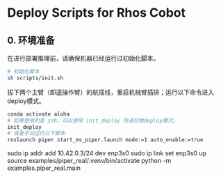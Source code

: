 # Deploy Scripts for Rhos Cobot

## 0. 环境准备
在进行部署推理前，请确保机器已经运行过初始化脚本。
```bash
# 初始化脚本
sh scripts/init.sh
```
拔下两个主臂（即遥操作臂）的航插线，重启机械臂插排；运行以下命令进入deploy模式。
```bash
conda activate aloha
# 如果使用的是 zsh，可以使用 init_deploy 快速切换deploy模式。
init_deploy
# 或者手动运行以下脚本
roslaunch piper start_ms_piper.launch mode:=1 auto_enable:=true
```


sudo ip addr add 10.42.0.3/24 dev enp3s0
sudo ip link set enp3s0 up
source examples/piper_real/.venv/bin/activate
python -m examples.piper_real.main
